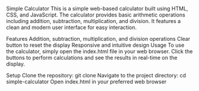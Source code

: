 Simple Calculator
This is a simple web-based calculator built using HTML, CSS, and JavaScript. The calculator provides basic arithmetic operations including addition, subtraction, multiplication, and division. It features a clean and modern user interface for easy interaction.

Features
Addition, subtraction, multiplication, and division operations
Clear button to reset the display
Responsive and intuitive design
Usage
To use the calculator, simply open the index.html file in your web browser. Click the buttons to perform calculations and see the results in real-time on the display.

Setup
Clone the repository: git clone 
Navigate to the project directory: cd simple-calculator
Open index.html in your preferred web browser
